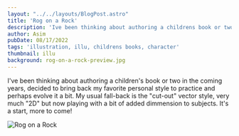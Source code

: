 ```yaml
---
layout: "../../layouts/BlogPost.astro"
title: 'Rog on a Rock'
description: 'Ive been thinking about authoring a childrens book or two in the coming years, decided to bring back my favorite personal style to practice and perhaps evolve it a bit. My usual fall-back is the "cut-out" vector style, very much "2D" but now playing with a bit of added dimmension to subjects. Its a start, more to come!'
author: Asim
pubDate: 08/17/2022
tags: 'illustration, illu, childrens books, character'
thumbnail: illu
background: rog-on-a-rock-preview.jpg
---
```


I've been thinking about authoring a children's book or two in the coming years, decided to bring back my favorite personal style to practice and perhaps evolve it a bit. My usual fall-back is the "cut-out" vector style, very much "2D" but now playing with a bit of added dimmension to subjects. It's a start, more to come!  

![Rog on a Rock](/Media/blog/rog-on-a-rock-full.jpg "Rog on a Rock")